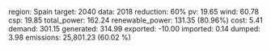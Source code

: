 region: Spain
target: 2040
data: 2018
reduction: 60%
pv: 19.65
wind: 60.78
csp: 19.85
total_power: 162.24
renewable_power: 131.35 (80.96%)
cost: 5.41
demand: 301.15
generated: 314.99
exported: -10.00
imported: 0.14
dumped: 3.98
emissions: 25,801.23 (60.02 %)
